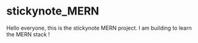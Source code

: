 # stickynote_MERN

Hello everyone, this is the stickynote MERN project.
I am building to learn the MERN stack !
<br>

